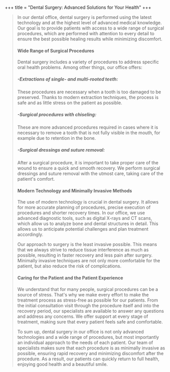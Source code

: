 +++
title = "Dental Surgery: Advanced Solutions for Your Health"
+++

>In our dental office, dental surgery is performed using the latest technology and at the highest level of advanced medical knowledge. Our goal is to provide patients with access to a wide range of surgical procedures, which are performed with attention to every detail to ensure the best possible healing results while minimizing discomfort.
>
>#### Wide Range of Surgical Procedures
>Dental surgery includes a variety of procedures to address specific oral health problems. Among other things, our office offers:
>
>##### -Extractions of single- and multi-rooted teeth: 
>These procedures are necessary when a tooth is too damaged to be preserved. Thanks to modern extraction techniques, the process is safe and as little stress on the patient as possible.
>
>##### -Surgical procedures with chiseling: 
>These are more advanced procedures required in cases where it is necessary to remove a tooth that is not fully visible in the mouth, for example due to retention in the bone.
>
>##### -Surgical dressings and suture removal: 
>After a surgical procedure, it is important to take proper care of the wound to ensure a quick and smooth recovery. We perform surgical dressings and suture removal with the utmost care, taking care of the patient's comfort.
>
>#### Modern Technology and Minimally Invasive Methods
>The use of modern technology is crucial in dental surgery. It allows for more accurate planning of procedures, precise execution of procedures and shorter recovery times. In our office, we use advanced diagnostic tools, such as digital X-rays and CT scans, which allow us to analyze bone and dental structures in detail. This allows us to anticipate potential challenges and plan treatment accordingly.
>
>Our approach to surgery is the least invasive possible. This means that we always strive to reduce tissue interference as much as possible, resulting in faster recovery and less pain after surgery. Minimally invasive techniques are not only more comfortable for the patient, but also reduce the risk of complications.
>
>#### Caring for the Patient and the Patient Experience
>We understand that for many people, surgical procedures can be a source of stress. That's why we make every effort to make the treatment process as stress-free as possible for our patients. From the initial consultation visit through the procedure itself and into the recovery period, our specialists are available to answer any questions and address any concerns. We offer support at every stage of treatment, making sure that every patient feels safe and comfortable.
>
>To sum up, dental surgery in our office is not only advanced technologies and a wide range of procedures, but most importantly an individual approach to the needs of each patient. Our team of specialists makes sure that each procedure is as minimally invasive as possible, ensuring rapid recovery and minimizing discomfort after the procedure. As a result, our patients can quickly return to full health, enjoying good health and a beautiful smile.